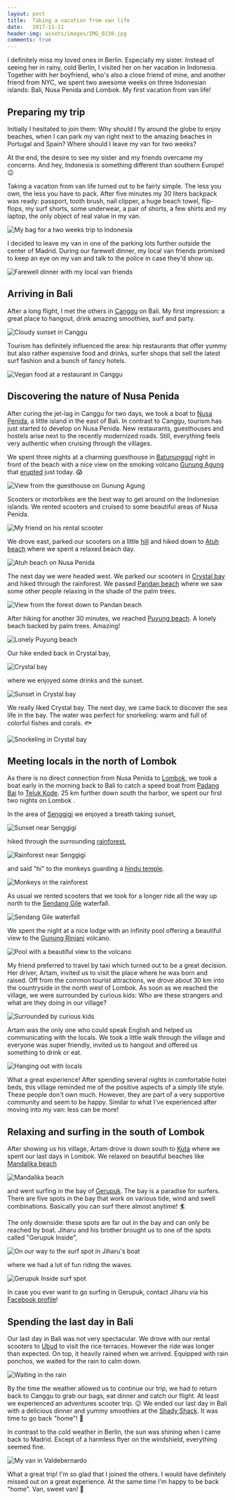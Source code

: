 ```yaml
---
layout: post
title:  Taking a vacation from van life
date:   2017-11-21
header-img: assets/images/IMG_0230.jpg
comments: true
---
```


I definitely miss my loved ones in Berlin. Especially my sister. Instead of seeing her in rainy, cold Berlin, I visited her on her vacation in Indonesia. Together with her boyfriend, who's also a close friend of mine, and another friend from NYC, we spent two awesome weeks on three Indonesian islands: Bali, Nusa Penida and Lombok. My first vacation from van life!

## Preparing my trip

Initially I hesitated to join them: Why should I fly around the globe to enjoy beaches, when I can park my van right next to the amazing beaches in Portugal and Spain? Where should I leave my van for two weeks?

At the end, the desire to see my sister and my friends overcame my concerns. And hey, Indonesia is something different than southern Europe! :wink:

Taking a vacation from van life turned out to be fairly simple. The less you own, the less you have to pack. After five minutes my 30 liters backpack was ready: passport, tooth brush, nail clipper, a huge beach towel, flip-flops, my surf shorts, some underwear, a pair of shorts, a few shirts and my laptop, the only object of real value in my van.

![My bag for a two weeks trip to Indonesia](/assets/images/IMG_0087.jpg)

I decided to leave my van in one of the parking lots further outside the center of Madrid. During our farewell dinner, my local van friends promised to keep an eye on my van and talk to the police in case they'd show up.

![Farewell dinner with my local van friends](/assets/images/IMG_0089.jpg)


## Arriving in Bali

After a long flight, I met the others in [Canggu](https://www.google.com/maps/place/Canggu,+North+Kuta,+Badung+Regency,+Bali,+Indonesia) on Bali. My first impression: a great place to hangout, drink amazing smoothies, surf and party.

![Cloudy sunset in Canggu](/assets/images/IMG_0108.jpg)

Tourism has definitely influenced the area: hip restaurants that offer yummy but also rather expensive food and drinks, surfer shops that sell the latest surf fashion and a bunch of fancy hotels.

![Vegan food at a restaurant in Canggu](/assets/images/IMG_0102.jpg)

## Discovering the nature of Nusa Penida

After curing the jet-lag in Canggu for two days, we took a boat to [Nusa Penida](https://www.google.com/maps/place/Penida+Island/), a little island in the east of Bali. In contrast to Canggu, tourism has just started to develop on Nusa Penida. New restaurants, guesthouses and hostels arise next to the recently modernized roads. Still, everything feels very authentic when cruising through the villages.

We spent three nights at a charming guesthouse in [Batununggul](https://www.google.com/maps/place/Batununggul,+Nusapenida,+Klungkung+Regency,+Bali,+Indonesia/) right in front of the beach with a nice view on the smoking volcano [Gunung Agung](https://www.google.com/maps/place/Mount+Agung/) that [erupted](http://www.news.com.au/travel/travel-updates/incidents/panic-as-balis-mount-agung-volcano-erupts/news-story/56c0f91b6745c4b682c14dfabb6b0f6a) just today. :scream:

![View from the guesthouse on Gunung Agung](/assets/images/IMG_0291.jpg)

Scooters or motorbikes are the best way to get around on the Indonesian islands. We rented scooters and cruised to some beautiful areas of Nusa Penida.

![My friend on his rental scooter](/assets/images/IMG_0289.jpg)

We drove east, parked our scooters on a little [hill](https://www.google.com/maps/place/8°46'19.7"S+115°37'19.8"E/) and hiked down to [Atuh beach](https://www.google.com/maps/place/Atuh+Beach/) where we spent a relaxed beach day.

![Atuh beach on Nusa Penida](/assets/images/IMG_0118.jpg)

The next day we were headed west. We parked our scooters in [Crystal bay](https://www.google.com/maps/place/Crystal+Bay+Nusa+Penida/) and hiked through the rainforest. We passed [Pandan beach](https://www.google.com/maps/place/Pandan+beach/) where we saw some other people relaxing in the shade of the palm trees.

![View from the forest down to Pandan beach](/assets/images/IMG_0137.jpg)

After hiking for another 30 minutes, we reached [Puyung beach](https://www.google.com/maps/place/Puyung+Beach/). A lonely beach backed by palm trees. Amazing!

![Lonely Puyung beach](/assets/images/IMG_0139.jpg)

Our hike ended back in Crystal bay,

![Crystal bay](/assets/images/IMG_0145.jpg)

where we enjoyed some drinks and the sunset.

![Sunset in Crystal bay](/assets/images/IMG_0170.jpg)

We really liked Crystal bay. The next day, we came back to discover the sea life in the bay. The water was perfect for snorkeling: warm and full of colorful fishes and corals. :fish:

![Snorkeling in Crystal bay](/assets/images/IMG_0290.jpg)

## Meeting locals in the north of Lombok

As there is no direct connection from Nusa Penida to [Lombok](https://www.google.com/maps/place/Lombok/), we took a boat early in the morning back to Bali to catch a speed boat from [Padang Bai](https://www.google.com/maps/place/Padangbai,+Manggis,+Karangasem+Regency,+Bali,+Indonesia/) to [Teluk Kode](https://www.google.com/maps/place/Teluk+Kode/). 25 km further down south the harbor, we spent our first two nights on Lombok .

In the area of [Senggigi](https://www.google.com/maps/place/Senggigi+Beach/) we enjoyed a breath taking sunset,

![Sunset near Senggigi](/assets/images/IMG_0187.jpg)

hiked through the surrounding [rainforest](https://www.google.com/maps/place/Jl.+Raya+Mataram+-+Tj.,+Pemenang,+Kabupaten+Lombok+Utara,+Nusa+Tenggara+Bar.+83355,+Indonesia/),

![Rainforest near Senggigi](/assets/images/IMG_0195.jpg)

and said "hi" to the monkeys guarding a [hindu temple](https://www.google.com/maps/place/Pura+Manik+Sari+Batu+Beleq/).

![Monkeys in the rainforest](/assets/images/IMG_0294.jpg)

As usual we rented scooters that we took for a longer ride all the way up north to the [Sendang Gile](https://www.google.com/maps/place/Sendang+Gile+and+Tiu+Kelep+Waterfall/) waterfall.

![Sendang Gile waterfall](/assets/images/IMG_0203.jpg)

We spent the night at a nice lodge with an infinity pool offering a beautiful view to the [Gunung Rinjani](https://www.google.com/maps/place/Mount+Rinjani/) volcano.

![Pool with a beautiful view to the volcano](/assets/images/IMG_0222.jpg)

My friend preferred to travel by taxi which turned out to be a great decision. Her driver, Artam, invited us to visit the place where he was born and raised. Off from the common tourist attractions, we drove about 30 km into the countryside in the north west of Lombok. As soon as we reached the village, we were surrounded by curious kids: Who are these strangers and what are they doing in our village?

![Surrounded by curious kids](/assets/images/IMG_0220.jpg)

Artam was the only one who could speak English and helped us communicating with the locals. We took a little walk through the village and everyone was super friendly, invited us to hangout and offered us something to drink or eat.

![Hanging out with locals](/assets/images/IMG_0225.jpg)

What a great experience! After spending several nights in comfortable hotel beds, this village reminded me of the positive aspects of a simply life style. These people don't own much. However, they are part of a very supportive community and seem to be happy. Similar to what I've experienced after moving into my van: less can be more!

## Relaxing and surfing in the south of Lombok

After showing us his village, Artam drove is down south to [Kuta](https://www.google.com/maps/place/Kuta,+Pujut,+Central+Lombok+Regency,+West+Nusa+Tenggara,+Indonesia/) where we spent our last days in Lombok. We relaxed on beautiful beaches like [Mandalika beach](https://www.google.com/maps/place/Mandalika+Beach/)

![Mandalika beach](/assets/images/IMG_0230.jpg)

and went surfing in the bay of [Gerupuk](https://www.google.com/maps/place/Gerupuk+Surf+Cafe+%26+Restaurant/). The bay is a paradise for surfers. There are five spots in the bay that work on various tide, wind and swell combinations. Basically you can surf there almost anytime! :surfer:

The only downside: these spots are far out in the bay and can only be reached by boat. Jiharu and his brother brought us to one of the spots called "Gerupuk Inside",

![On our way to the surf spot in Jiharu's boat](/assets/images/IMG_0244.jpg)

where we had a lot of fun riding the waves.

![Gerupuk Inside surf spot](/assets/images/IMG_0281.jpg)

In case you ever want to go surfing in Gerupuk, contact Jiharu via his [Facebook profile](https://www.facebook.com/jiharu.surf)!

## Spending the last day in Bali

Our last day in Bali was not very spectacular. We drove with our rental scooters to [Ubud](https://www.google.com/maps/place/Ubud,+Gianyar,+Bali,+Indonesia/) to visit the rice terraces. However the ride was longer than expected. On top, it heavily rained when we arrived. Equipped with rain ponchos, we waited for the rain to calm down.

![Waiting in the rain](/assets/images/IMG_0259.jpg)

By the time the weather allowed us to continue our trip, we had to return back to Canggu to grab our bags, eat dinner and catch our flight. At least we experienced an adventures scooter trip. :wink: We ended our last day in Bali with a delicious dinner and yummy smoothies at the [Shady Shack](https://www.google.com/maps/place/The+Shady+Shack/). It was time to go back "home"! :wave:

In contrast to the cold weather in Berlin, the sun was shining when I came back to Madrid. Except of a harmless flyer on the windshield, everything seemed fine.

![My van in Valdebernardo](/assets/images/IMG_0267.jpg)

What a great trip! I'm so glad that I joined the others. I would have definitely missed out on a great experience. At the same time I'm happy to be back "home". Van, sweet van! :minibus:
